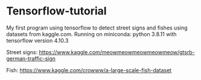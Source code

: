 # Tensorflow-tutorial
My first program using tensorflow to detect street signs and fishes using datasets from kaggle.com. Running on miniconda: python 3.8.11 with tensorflow version 4.10.3

Street signs: https://www.kaggle.com/meowmeowmeowmeowmeow/gtsrb-german-traffic-sign

Fish: https://www.kaggle.com/crowww/a-large-scale-fish-dataset

